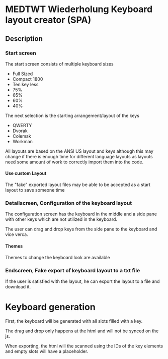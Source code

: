 # MEDTWT Wiederholung Keyboard layout creator (SPA)

## Description

### Start screen
The start screen consists of multiple keyboard sizes

- Full Sized
- Compact 1800
- Ten key less
- 75%
- 65%
- 60%
- 40%

The next selection is the starting arrangement/layout of the keys

- QWERTY
- Dvorak
- Colemak
- Workman

All layouts are based on the ANSI US layout and keys although this may change if there is enough time for
different language layouts as layouts need some amount of work to correctly import them into the code.

#### Use custom Layout

The "fake" exported layout files may be able to be accepted as a start layout to save someone time

### Detailscreen, Configuration of the keyboard layout

The configuration screen has the keyboard in the middle and a side pane 
with other keys which are not utilized in the keyboard.

The user can drag and drop keys from the side pane to the keyboard and 
vice verca.

#### Themes

Themes to change the keyboard look are available

### Endscreen, Fake export of keyboard layout to a txt file

If the user is satisfied with the layout, he can export the layout to a
file and download it.



# Keyboard generation

First, the keyboard will be generated with all slots filled with a key. 

The drag and drop only happens at the html and will not be synced on the js.

When exporting, the html will the scanned using the IDs of the key elements and empty
slots will have a placeholder.